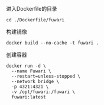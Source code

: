 进入Dockerfile的目录
```
cd ./Dockerfile/fuwari
```
构建镜像
```
docker build --no-cache -t fuwari .
```
创建容器
```
docker run -d \
  --name Fuwari \
  --restart=unless-stopped \
  --network bridge \
  -p 4321:4321 \
  -v /opt/fuwari:/fuwari \
  fuwari:latest
